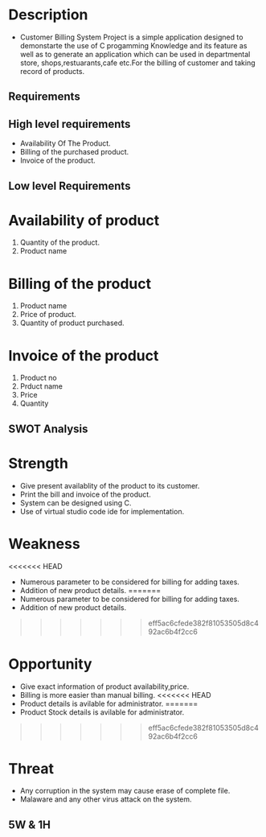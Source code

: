 # Description
 * Customer Billing System Project is a simple application designed to demonstarte the use of C progamming
  Knowledge and its feature as well as to generate an application which can be used in departmental store,
  shops,restuarants,cafe etc.For the billing of customer and taking record of products.

## Requirements

##  High level requirements
* Availability Of The Product.
* Billing of the purchased product.
* Invoice of the product.

## Low level Requirements
# Availability of product 
1) Quantity of the product.
2) Product name

# Billing of the product
1) Product name
2) Price of product.
3) Quantity of product purchased.

# Invoice of the product
1) Product no
2) Prduct name
3) Price
4) Quantity

## SWOT Analysis

# Strength
* Give present availablity of the product to its customer.
* Print the bill and invoice of the product.
* System can be designed using C.
* Use of virtual studio code ide for implementation.

# Weakness
<<<<<<< HEAD
*  Numerous parameter to be considered for billing for adding taxes.
*  Addition of new product details.
=======
* Numerous parameter to be considered for billing for adding taxes.
* Addition of new product details.
>>>>>>> eff5ac6cfede382f81053505d8c492ac6b4f2cc6

# Opportunity
* Give exact information of product availability,price.
* Billing is more easier than manual billing.
<<<<<<< HEAD
* Product  details is avilable for administrator.
=======
* Product Stock details is avilable for administrator.
>>>>>>> eff5ac6cfede382f81053505d8c492ac6b4f2cc6

# Threat
* Any corruption in the system may cause erase of complete file.
* Malaware and any other virus attack on the system.

## 5W & 1H
#


